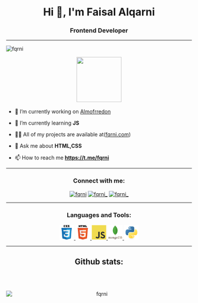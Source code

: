 <h1 align="center">Hi 👋, I'm Faisal Alqarni</h1>
<h3 align="center">Frontend Developer</h3>
<hr>

<p align="left"> <img src="https://komarev.com/ghpvc/?username=fqrni&label=Profile%20views&color=0e75b6&style=flat" alt="fqrni" /> </p>

<p align="center"><img height="122px" width="122px" src="https://user-images.githubusercontent.com/85626756/178138668-5e8b5abd-96cb-48e4-bf7e-6bf3bb84ac08.svg"/>
</p>

- 🔭 I’m currently working on [Almofrredon](https://almofrredon.com/)

- 🌱 I’m currently learning **JS**

- 👨‍💻 All of my projects are available at([fqrni.com](https://fqrni.com))

- 💬 Ask me about **HTML,CSS**

- 📫 How to reach me **https://t.me/fqrni**
<hr>

<h3 align="center">Connect with me:</h3>
<p align="center">
<a href="https://codepen.io/fqrni" target="blank"><img align="center" src="https://raw.githubusercontent.com/rahuldkjain/github-profile-readme-generator/master/src/images/icons/Social/codepen.svg" alt="fqrni" height="30" width="40" /></a>
<a href="https://twitter.com/fqrnii" target="blank"><img align="center" src="https://raw.githubusercontent.com/rahuldkjain/github-profile-readme-generator/master/src/images/icons/Social/twitter.svg" alt="fqrni_" height="30" width="40" /></a>
<a href="https://instagram.com/fqrnii" target="blank"><img align="center" src="https://raw.githubusercontent.com/rahuldkjain/github-profile-readme-generator/master/src/images/icons/Social/instagram.svg" alt="fqrni_" height="30" width="40" /></a>
</p>
<hr>

<h3 align="center">Languages and Tools:</h3>
<p align="center"> <a href="https://www.w3schools.com/css/" target="_blank" rel="noreferrer"> <img src="https://raw.githubusercontent.com/devicons/devicon/master/icons/css3/css3-original-wordmark.svg" alt="css3" width="40" height="40"/> </a> <a href="https://www.w3.org/html/" target="_blank" rel="noreferrer"> <img src="https://raw.githubusercontent.com/devicons/devicon/master/icons/html5/html5-original-wordmark.svg" alt="html5" width="40" height="40"/> </a> <a href="https://developer.mozilla.org/en-US/docs/Web/JavaScript" target="_blank" rel="noreferrer"> <img src="https://raw.githubusercontent.com/devicons/devicon/master/icons/javascript/javascript-original.svg" alt="javascript" width="40" height="40"/> </a> <a href="https://www.mongodb.com/" target="_blank" rel="noreferrer"> <img src="https://raw.githubusercontent.com/devicons/devicon/master/icons/mongodb/mongodb-original-wordmark.svg" alt="mongodb" width="40" height="40"/> </a> <a href="https://www.python.org" target="_blank" rel="noreferrer"> <img src="https://raw.githubusercontent.com/devicons/devicon/master/icons/python/python-original.svg" alt="python" width="40" height="40"/> </a> </p>
<hr>
<h2 align="center">Github stats:</h3>

<div align="center" dir="auto">
<p><img align="center" width="315" src="https://github-readme-stats.vercel.app/api/top-langs?username=fqrni&show_icons=true&theme=graywhite&locale=en&layout=compact hide_border=true"" alt="" /></p>

<p>&nbsp;<img align="right" width="554" src="https://github-readme-stats.vercel.app/api?username=fqrni&theme=graywhite&locale=en&hide_border=true" alt="fqrni" /></p>

</div>




